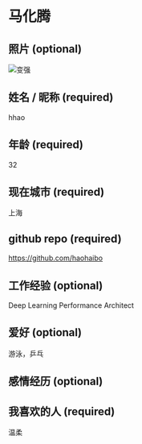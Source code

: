 # 马化腾

## 照片 (optional)
![变强](http://5b0988e595225.cdn.sohucs.com/images/20191002/3945dbc9e08049579f86702297302d70.jpeg "不充钱怎么变强")

## 姓名 / 昵称 (required)
hhao

## 年龄 (required)

32

## 现在城市 (required)

上海

## github repo (required)

https://github.com/haohaibo

## 工作经验 (optional)

Deep Learning Performance Architect

## 爱好 (optional)

游泳，乒乓

## 感情经历 (optional)



## 我喜欢的人 (required)

温柔

